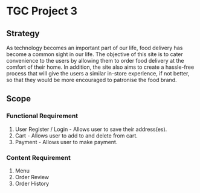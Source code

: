 # TGC Project 3

## Strategy

As technology becomes an important part of our life, food delivery has become a common sight in our life. 
The objective of this site is to cater convenience to the users by allowing them to order food delivery at the comfort of their home.
In addition, the site also aims to create a hassle-free process that will give the users a similar in-store experience, if not better, so that they would be more encouraged to patronise the food brand.

## Scope

### Functional Requirement

1. User Register / Login - Allows user to save their address(es).
2. Cart - Allows user to add to and delete from cart.
3. Payment - Allows user to make payment.

### Content Requirement

1. Menu
2. Order Review
3. Order History